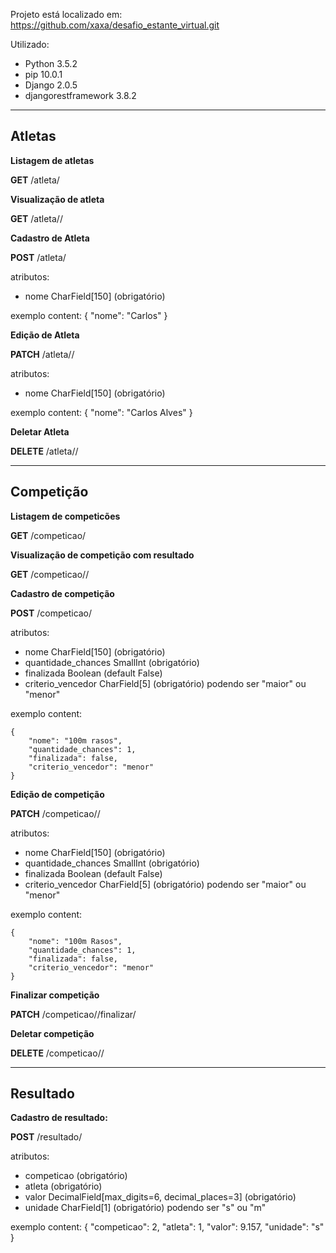 

Projeto está localizado em: https://github.com/xaxa/desafio_estante_virtual.git


Utilizado:
- Python 3.5.2
- pip 10.0.1
- Django 2.0.5
- djangorestframework 3.8.2



-------
Atletas
-------

**Listagem de atletas**

**GET** /atleta/

**Visualização de atleta**

**GET** /atleta/<id>/

**Cadastro de Atleta**

**POST** /atleta/

atributos:
- nome CharField[150] (obrigatório)

exemplo content: 
    {
        "nome": "Carlos"
    }

**Edição de Atleta**

**PATCH** /atleta/<id>/

atributos:
- nome CharField[150] (obrigatório)

exemplo content: 
    {
        "nome": "Carlos Alves"
    }

**Deletar Atleta**

**DELETE** /atleta/<id>/

----------
Competição
----------

**Listagem de competicões**

**GET** /competicao/

**Visualização de competição com resultado**

**GET** /competicao/<id>/

**Cadastro de competição**

**POST** /competicao/

atributos:
- nome CharField[150] (obrigatório)
- quantidade_chances SmallInt (obrigatório)
- finalizada Boolean (default False)
- criterio_vencedor CharField[5] (obrigatório)
    podendo ser "maior" ou "menor"


exemplo content:

    {
        "nome": "100m rasos",
        "quantidade_chances": 1,
        "finalizada": false,
        "criterio_vencedor": "menor"
    }

**Edição de competição**

**PATCH** /competicao/<id>/

atributos:
- nome CharField[150] (obrigatório)
- quantidade_chances SmallInt (obrigatório)
- finalizada Boolean (default False)
- criterio_vencedor CharField[5] (obrigatório)
    podendo ser "maior" ou "menor"


exemplo content:

    {
        "nome": "100m Rasos",
        "quantidade_chances": 1,
        "finalizada": false,
        "criterio_vencedor": "menor"
    }

**Finalizar competição**

**PATCH** /competicao/<id>/finalizar/

**Deletar competição**

**DELETE** /competicao/<id>/

---------
Resultado
---------

**Cadastro de resultado:**

**POST** /resultado/

atributos:

- competicao <id de competicao> (obrigatório)
- atleta  <id de atleta> (obrigatório)
- valor DecimalField[max_digits=6, decimal_places=3] (obrigatório)
- unidade CharField[1] (obrigatório)
    podendo ser "s" ou "m"

exemplo content:
    {
        "competicao": 2,
        "atleta": 1,
        "valor": 9.157,
        "unidade": "s"
    }
